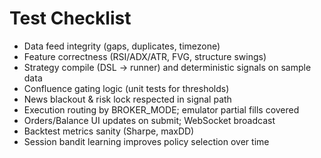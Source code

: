 # Test Checklist

- Data feed integrity (gaps, duplicates, timezone)
- Feature correctness (RSI/ADX/ATR, FVG, structure swings)
- Strategy compile (DSL → runner) and deterministic signals on sample data
- Confluence gating logic (unit tests for thresholds)
- News blackout & risk lock respected in signal path
- Execution routing by BROKER_MODE; emulator partial fills covered
- Orders/Balance UI updates on submit; WebSocket broadcast
- Backtest metrics sanity (Sharpe, maxDD)
- Session bandit learning improves policy selection over time
